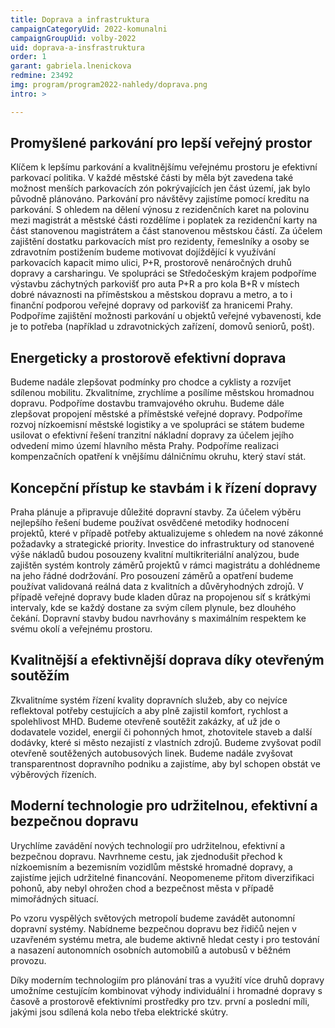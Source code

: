 ```yaml
---
title: Doprava a infrastruktura
campaignCategoryUid: 2022-komunalni
campaignGroupUid: volby-2022
uid: doprava-a-insfrastruktura
order: 1
garant: gabriela.lnenickova
redmine: 23492
img: program/program2022-nahledy/doprava.png
intro: >

---
```


## Promyšlené parkování pro lepší veřejný prostor
Klíčem k lepšímu parkování a kvalitnějšímu veřejnému prostoru je efektivní parkovací politika. V každé městské části by měla být zavedena také možnost menších parkovacích zón pokrývajících jen část území, jak bylo původně plánováno. Parkování pro návštěvy zajistíme pomocí kreditu na parkování. S ohledem na dělení výnosu z rezidenčních karet na polovinu mezi magistrát a městské části rozdělíme i poplatek za rezidenční karty na část stanovenou magistrátem a část stanovenou městskou částí. Za účelem zajištění dostatku parkovacích míst pro rezidenty, řemeslníky a osoby se zdravotním postižením budeme motivovat dojíždějící k využívání parkovacích kapacit mimo ulici, P+R, prostorově nenáročných druhů dopravy a carsharingu. Ve spolupráci se Středočeským krajem podpoříme výstavbu záchytných parkovišť pro auta P+R a pro kola B+R v místech dobré návaznosti na příměstskou a městskou dopravu a metro, a to i finanční podporou veřejné dopravy od parkovišť za hranicemi Prahy. Podpoříme zajištění možnosti parkování u objektů veřejné vybavenosti, kde je to potřeba (například u zdravotnických zařízení, domovů seniorů, pošt).

## Energeticky a prostorově efektivní doprava
Budeme nadále zlepšovat podmínky pro chodce a cyklisty a rozvíjet sdílenou mobilitu. Zkvalitníme, zrychlíme a posílíme městskou hromadnou dopravu. Podpoříme dostavbu tramvajového okruhu. Budeme dále zlepšovat propojení městské a příměstské veřejné dopravy. Podpoříme rozvoj nízkoemisní městské logistiky a ve spolupráci se státem budeme usilovat o efektivní řešení tranzitní nákladní dopravy za účelem jejího odvedení mimo území hlavního města Prahy. Podpoříme realizaci kompenzačních opatření k vnějšímu dálničnímu okruhu, který staví stát.

## Koncepční přístup ke stavbám i k řízení dopravy
Praha plánuje a připravuje důležité dopravní stavby. Za účelem výběru nejlepšího řešení budeme používat osvědčené metodiky hodnocení projektů, které v případě potřeby aktualizujeme s ohledem na nové zákonné požadavky a strategické priority. Investice do infrastruktury od stanovené výše nákladů budou posouzeny kvalitní multikriteriální analýzou, bude zajištěn systém kontroly záměrů projektů v rámci magistrátu a dohlédneme na jeho řádné dodržování. Pro posouzení záměrů a opatření budeme používat validovaná reálná data z kvalitních a důvěryhodných zdrojů. V případě veřejné dopravy bude kladen důraz na propojenou síť s krátkými intervaly, kde se každý dostane za svým cílem plynule, bez dlouhého čekání. Dopravní stavby budou navrhovány s maximálním respektem ke svému okolí a veřejnému prostoru.

## Kvalitnější a efektivnější doprava díky otevřeným soutěžím
Zkvalitníme systém řízení kvality dopravních služeb, aby co nejvíce reflektoval potřeby cestujících a aby plně zajistil komfort, rychlost a spolehlivost MHD. Budeme otevřeně soutěžit zakázky, ať už jde o dodavatele vozidel, energií či pohonných hmot, zhotovitele staveb a další dodávky, které si město nezajistí z vlastních zdrojů. Budeme zvyšovat podíl otevřeně soutěžených autobusových linek. Budeme nadále zvyšovat transparentnost dopravního podniku a zajistíme, aby byl schopen obstát ve výběrových řízeních.

## Moderní technologie pro udržitelnou, efektivní a bezpečnou dopravu
Urychlíme zavádění nových technologií pro udržitelnou, efektivní a bezpečnou dopravu. Navrhneme cestu, jak zjednodušit přechod k nízkoemisním a bezemisním vozidlům městské hromadné dopravy, a zajistíme jejich udržitelné financování. Neopomeneme přitom diverzifikaci pohonů, aby nebyl ohrožen chod a bezpečnost města v případě mimořádných situací.

Po vzoru vyspělých světových metropolí budeme zavádět autonomní dopravní systémy. Nabídneme bezpečnou dopravu bez řidičů nejen v uzavřeném systému metra, ale budeme aktivně hledat cesty i pro testování a nasazení autonomních osobních automobilů a autobusů v běžném provozu.

Díky moderním technologiím pro plánování tras a využití více druhů dopravy umožníme cestujícím kombinovat výhody individuální i hromadné dopravy s časově a prostorově efektivními prostředky pro tzv. první a poslední míli, jakými jsou sdílená kola nebo třeba elektrické skútry.